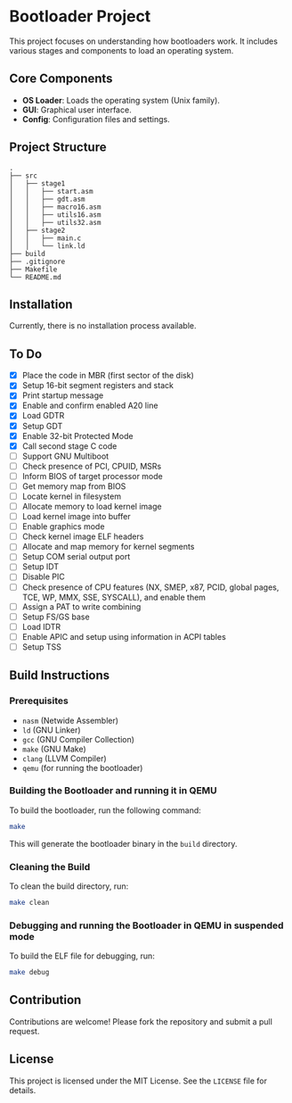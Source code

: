 # Bootloader Project

This project focuses on understanding how bootloaders work. It includes various stages and components to load an operating system.

## Core Components

- **OS Loader**: Loads the operating system (Unix family).
- **GUI**: Graphical user interface.
- **Config**: Configuration files and settings.

## Project Structure

```
.
├── src
│   ├── stage1
│   │   ├── start.asm
│   │   ├── gdt.asm
│   │   ├── macro16.asm
│   │   ├── utils16.asm
│   │   ├── utils32.asm
│   ├── stage2
│   │   ├── main.c
│   │   └── link.ld
├── build
├── .gitignore
├── Makefile
└── README.md
```

## Installation

Currently, there is no installation process available.

## To Do

- [x] Place the code in MBR (first sector of the disk)
- [x] Setup 16-bit segment registers and stack
- [x] Print startup message
- [x] Enable and confirm enabled A20 line
- [x] Load GDTR
- [x] Setup GDT
- [x] Enable 32-bit Protected Mode
- [x] Call second stage C code
- [ ] Support GNU Multiboot
- [ ] Check presence of PCI, CPUID, MSRs
- [ ] Inform BIOS of target processor mode
- [ ] Get memory map from BIOS
- [ ] Locate kernel in filesystem
- [ ] Allocate memory to load kernel image
- [ ] Load kernel image into buffer
- [ ] Enable graphics mode
- [ ] Check kernel image ELF headers
- [ ] Allocate and map memory for kernel segments
- [ ] Setup COM serial output port
- [ ] Setup IDT
- [ ] Disable PIC
- [ ] Check presence of CPU features (NX, SMEP, x87, PCID, global pages, TCE, WP, MMX, SSE, SYSCALL), and enable them
- [ ] Assign a PAT to write combining
- [ ] Setup FS/GS base
- [ ] Load IDTR
- [ ] Enable APIC and setup using information in ACPI tables
- [ ] Setup TSS

## Build Instructions

### Prerequisites

- `nasm` (Netwide Assembler)
- `ld` (GNU Linker)
- `gcc` (GNU Compiler Collection)
- `make` (GNU Make)
- `clang` (LLVM Compiler)
- `qemu` (for running the bootloader)

### Building the Bootloader and running it in QEMU

To build the bootloader, run the following command:

```sh
make
```

This will generate the bootloader binary in the `build` directory.

### Cleaning the Build

To clean the build directory, run:

```sh
make clean
```

### Debugging and running the Bootloader in QEMU in suspended mode

To build the ELF file for debugging, run:

```sh
make debug
```

## Contribution

Contributions are welcome! Please fork the repository and submit a pull request.

## License

This project is licensed under the MIT License. See the `LICENSE` file for details.
